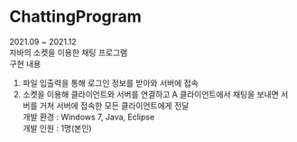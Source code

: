 # ChattingProgram
2021.09 ~ 2021.12  
자바의 소켓을 이용한 채팅 프로그램  
구현 내용
1. 파일 입출력을 통해 로그인 정보를 받아와 서버에 접속  
2. 소켓을 이용해 클라이언트와 서버를 연결하고 A 클라이언트에서 채팅을 보내면 서버를 거쳐 서버에 접속한 모든 클라이언트에게 전달  
개발 환경 : Windows 7, Java, Eclipse  
개발 인원 : 1명(본인)
